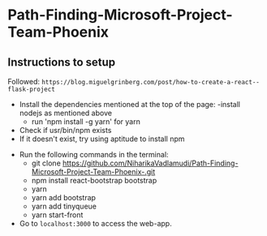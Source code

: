 # Path-Finding-Microsoft-Project-Team-Phoenix

## Instructions to setup
Followed: `https://blog.miguelgrinberg.com/post/how-to-create-a-react--flask-project`

- Install the dependencies mentioned at the top of the page:
  -install nodejs as mentioned above
  - run 'npm install -g yarn' for yarn
- Check if usr/bin/npm exists
- If it doesn't exist, try using aptitude to install npm
<!-- - Delete the venv folder in backend -->
- Run the following commands in the terminal:
  - git clone https://github.com/NiharikaVadlamudi/Path-Finding-Microsoft-Project-Team-Phoenix-.git
  - npm install react-bootstrap bootstrap
  <!-- - cd backend -->
  <!-- - python3 -m venv venv -->
  <!-- - source venv/bin/activate -->
  <!-- - pip install flask python-dotenv -->
  <!-- - flask run    { To check if flask is installled correctly & working . Proceed with  Ctrl+c to stop }  -->
  <!-- - cd .. {Back to the main folder }  -->
  - yarn
  <!-- - yarn add node-sass -->
  - yarn add bootstrap
  <!-- - yarn start-back  -->
  <!-- - Open another terminal in the main folder and run the following in the new terminal: -->
  - yarn add tinyqueue
  - yarn start-front
- Go to `localhost:3000` to access the web-app.
